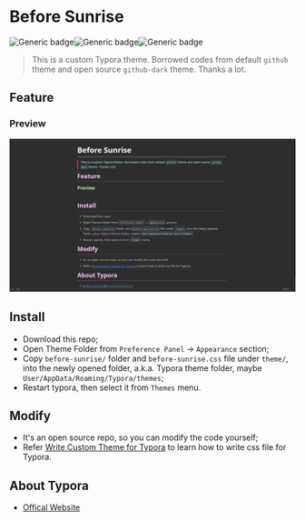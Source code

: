 # Before Sunrise

 <img src="https://img.shields.io/badge/For-Typora-red.svg" alt="Generic badge"  /><img src="https://img.shields.io/badge/version-1.0-green.svg" alt="Generic badge"  /><img src="https://img.shields.io/badge/license-GNU_General_Public_License-blue.svg" alt="Generic badge"/>

> This is a custom Typora theme. Borrowed codes from default `github` theme and open source `github-dark` theme. Thanks a lot.

## Feature

### Preview

![Preview]( https://github.com/VenciFreeman/BeforeSunrise/blob/master/pic/preview.jpg )

## Install

- Download this repo;
- Open Theme Folder from `Preference Panel` → `Appearance` section;
- Copy  `before-sunrise/` folder and `before-sunrise.css` file under `theme/`, into the newly opened folder, a.k.a. Typora theme folder, maybe `User/AppData/Roaming/Typora/themes`;
- Restart typora, then select it from `Themes` menu.

## Modify

- It's an open source repo, so you can modify the code yourself;
- Refer [Write Custom Theme for Typora]( http://theme.typora.io/doc/Write-Custom-Theme/ ) to learn how to write css file for Typora.

## About Typora

- [Offical Website]( https://typora.io/ )